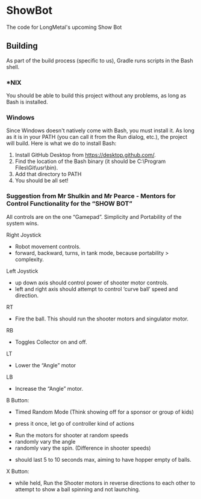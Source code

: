 # ShowBot
 The code for LongMetal's upcoming Show Bot

## Building
 As part of the build process (specific to us), Gradle runs scripts in the Bash shell.  
### \*NIX
 You should be able to build this project without any problems, as long as Bash is installed.  
### Windows
 Since Windows doesn't natively come with Bash, you must install it. As long as it is in your PATH (you can call it from the Run dialog, etc.), the project will build. Here is what we do to install Bash:  
 1. Install GitHub Desktop from https://desktop.github.com/.  
 2. Find the location of the Bash binary (it should be C:\Program Files\Git\usr\bin).
 3. Add that directory to PATH
 4. You should be all set!



### Suggestion from Mr Shulkin and Mr Pearce - Mentors for Control Functionality for the “SHOW BOT”

All controls are on the one “Gamepad”.  Simplicity and Portability of the system wins.

Right Joystick
- Robot movement controls.
- forward, backward, turns, in tank mode, because portability > complexity.

Left Joystick
- up down axis should control power of shooter motor controls.
- left and right axis should attempt to control ‘curve ball’ speed and direction.


RT 
- Fire the ball.   This should run the shooter motors and singulator motor.

RB
- Toggles Collector on and off.


LT
- Lower the “Angle” motor

LB
- Increase the “Angle” motor.



B Button:
- Timed Random Mode
(Think showing off for a sponsor or group of kids) 
* press it once, let go of controller kind of actions
- Run the motors for shooter at random speeds
- randomly vary the angle
- randomly vary the spin. (Difference in shooter speeds)
* should last 5 to 10 seconds max, aiming to have hopper empty of balls.

X Button:
- while held, Run the Shooter motors in reverse directions to each other to attempt to show a ball spinning and not launching.
